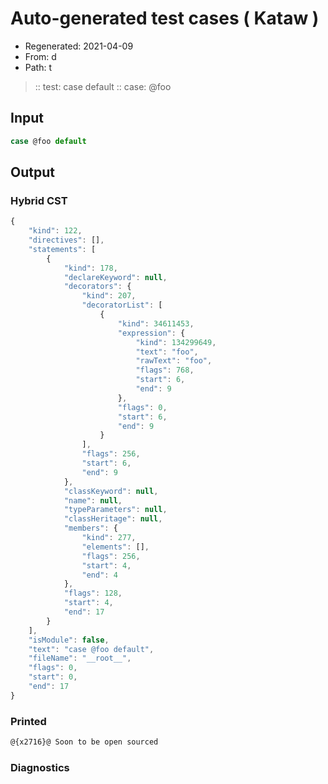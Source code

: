 # Auto-generated test cases ( Kataw )
- Regenerated: 2021-04-09
- From: d
- Path: t
> :: test: case default
> :: case: @foo
## Input

`````js
case @foo default
`````

## Output

### Hybrid CST

```javascript
{
    "kind": 122,
    "directives": [],
    "statements": [
        {
            "kind": 178,
            "declareKeyword": null,
            "decorators": {
                "kind": 207,
                "decoratorList": [
                    {
                        "kind": 34611453,
                        "expression": {
                            "kind": 134299649,
                            "text": "foo",
                            "rawText": "foo",
                            "flags": 768,
                            "start": 6,
                            "end": 9
                        },
                        "flags": 0,
                        "start": 6,
                        "end": 9
                    }
                ],
                "flags": 256,
                "start": 6,
                "end": 9
            },
            "classKeyword": null,
            "name": null,
            "typeParameters": null,
            "classHeritage": null,
            "members": {
                "kind": 277,
                "elements": [],
                "flags": 256,
                "start": 4,
                "end": 4
            },
            "flags": 128,
            "start": 4,
            "end": 17
        }
    ],
    "isModule": false,
    "text": "case @foo default",
    "fileName": "__root__",
    "flags": 0,
    "start": 0,
    "end": 17
}
```

### Printed

```javascript
@{x2716}@ Soon to be open sourced
```

### Diagnostics

```javascript

```

